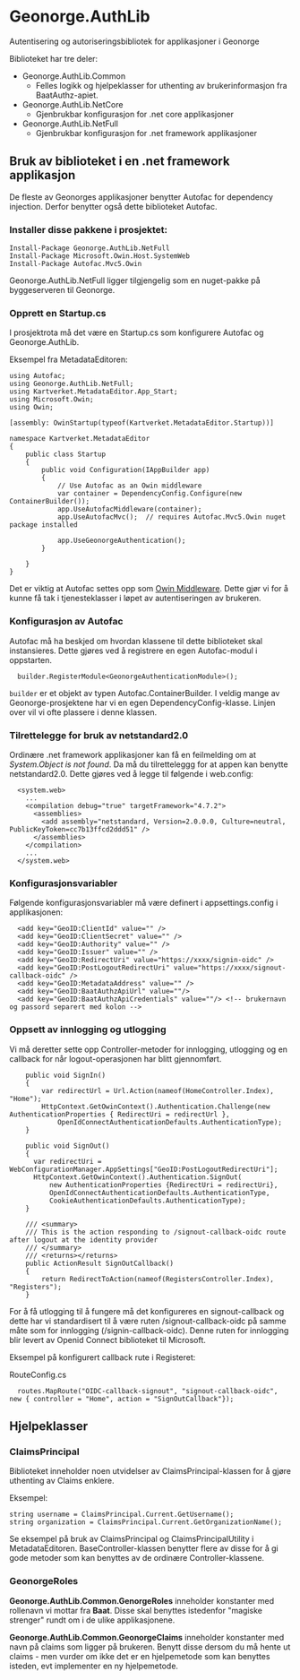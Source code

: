 # Geonorge.AuthLib
Autentisering og autoriseringsbibliotek for applikasjoner i Geonorge

Biblioteket har tre deler:

* Geonorge.AuthLib.Common
  * Felles logikk og hjelpeklasser for uthenting av brukerinformasjon fra BaatAuthz-apiet.
* Geonorge.AuthLib.NetCore
  * Gjenbrukbar konfigurasjon for .net core applikasjoner
* Geonorge.AuthLib.NetFull
  * Gjenbrukbar konfigurasjon for .net framework applikasjoner


## Bruk av biblioteket i en .net framework applikasjon

De fleste av Geonorges applikasjoner benytter Autofac for dependency injection. Derfor benytter også dette biblioteket Autofac. 

### Installer disse pakkene i prosjektet: 

```
Install-Package Geonorge.AuthLib.NetFull
Install-Package Microsoft.Owin.Host.SystemWeb
Install-Package Autofac.Mvc5.Owin
``` 

Geonorge.AuthLib.NetFull ligger tilgjengelig som en nuget-pakke på byggeserveren til Geonorge. 

### Opprett en Startup.cs
I prosjektrota må det være en Startup.cs som konfigurere Autofac og Geonorge.AuthLib.

Eksempel fra MetadataEditoren: 
```
using Autofac;
using Geonorge.AuthLib.NetFull;
using Kartverket.MetadataEditor.App_Start;
using Microsoft.Owin;
using Owin;

[assembly: OwinStartup(typeof(Kartverket.MetadataEditor.Startup))]

namespace Kartverket.MetadataEditor
{
    public class Startup
    {
        public void Configuration(IAppBuilder app)
        {
            // Use Autofac as an Owin middleware
            var container = DependencyConfig.Configure(new ContainerBuilder());
            app.UseAutofacMiddleware(container);
            app.UseAutofacMvc();  // requires Autofac.Mvc5.Owin nuget package installed
            
            app.UseGeonorgeAuthentication();
        }
       
    }
}
```

Det er viktig at Autofac settes opp som [Owin Middleware](https://github.com/aspnet/AspNetKatana/wiki). Dette gjør vi for å kunne få tak i tjenesteklasser i løpet av autentiseringen av brukeren. 

### Konfigurasjon av Autofac

Autofac må ha beskjed om hvordan klassene til dette biblioteket skal instansieres. Dette gjøres ved å registrere en egen Autofac-modul i oppstarten. 

```
  builder.RegisterModule<GeonorgeAuthenticationModule>();
```

```builder``` er et objekt av typen Autofac.ContainerBuilder. I veldig mange av Geonorge-prosjektene har vi en egen DependencyConfig-klasse. Linjen over vil vi ofte plassere i denne klassen.

### Tilrettelegge for bruk av netstandard2.0

Ordinære .net framework applikasjoner kan få en feilmelding om at *System.Object is not found*. Da må du tilretteleggg for at appen kan benytte netstandard2.0. Dette gjøres ved å legge til følgende i web.config:

```
  <system.web>
    ...
    <compilation debug="true" targetFramework="4.7.2">
      <assemblies>
        <add assembly="netstandard, Version=2.0.0.0, Culture=neutral, PublicKeyToken=cc7b13ffcd2ddd51" />
      </assemblies>
    </compilation>
    ...
  </system.web>
```

### Konfigurasjonsvariabler

Følgende konfigurasjonsvariabler må være definert i appsettings.config i applikasjonen: 

```
  <add key="GeoID:ClientId" value="" />
  <add key="GeoID:ClientSecret" value="" />
  <add key="GeoID:Authority" value="" />
  <add key="GeoID:Issuer" value="" />
  <add key="GeoID:RedirectUri" value="https://xxxx/signin-oidc" />
  <add key="GeoID:PostLogoutRedirectUri" value="https://xxxx/signout-callback-oidc" />
  <add key="GeoID:MetadataAddress" value="" />
  <add key="GeoID:BaatAuthzApiUrl" value=""/>
  <add key="GeoID:BaatAuthzApiCredentials" value=""/> <!-- brukernavn og passord separert med kolon -->
```

### Oppsett av innlogging og utlogging

Vi må deretter sette opp Controller-metoder for innlogging, utlogging og en callback for når logout-operasjonen har blitt gjennomført. 

```
    public void SignIn()
    {
        var redirectUrl = Url.Action(nameof(HomeController.Index), "Home");
        HttpContext.GetOwinContext().Authentication.Challenge(new AuthenticationProperties { RedirectUri = redirectUrl },
            OpenIdConnectAuthenticationDefaults.AuthenticationType);
    }

    public void SignOut()
    {
      var redirectUri = WebConfigurationManager.AppSettings["GeoID:PostLogoutRedirectUri"];
      HttpContext.GetOwinContext().Authentication.SignOut(
          new AuthenticationProperties {RedirectUri = redirectUri},
          OpenIdConnectAuthenticationDefaults.AuthenticationType,
          CookieAuthenticationDefaults.AuthenticationType);
    }

    /// <summary>
    /// This is the action responding to /signout-callback-oidc route after logout at the identity provider
    /// </summary>
    /// <returns></returns>
    public ActionResult SignOutCallback()
    {
        return RedirectToAction(nameof(RegistersController.Index), "Registers");
    }

```

For å få utlogging til å fungere må det konfigureres en signout-callback og dette har vi standardisert til å være ruten /signout-callback-oidc på samme måte som for innlogging (/signin-callback-oidc). Denne ruten for innlogging blir levert av Openid Connect biblioteket til Microsoft.

Eksempel på konfigurert callback rute i Registeret:

RouteConfig.cs
```
  routes.MapRoute("OIDC-callback-signout", "signout-callback-oidc", new { controller = "Home", action = "SignOutCallback"});

```

## Hjelpeklasser


### ClaimsPrincipal

Biblioteket inneholder noen utvidelser av ClaimsPrincipal-klassen for å gjøre uthenting av Claims enklere.

Eksempel: 
```
string username = ClaimsPrincipal.Current.GetUsername();
string organization = ClaimsPrincipal.Current.GetOrganizationName();
```

Se eksempel på bruk av ClaimsPrincipal og ClaimsPrincipalUtility i MetadataEditoren. BaseController-klassen benytter flere av disse for å gi gode metoder som kan benyttes av de ordinære Controller-klassene. 

### GeonorgeRoles

**Geonorge.AuthLib.Common.GenorgeRoles** inneholder konstanter med rollenavn vi mottar fra **Baat**. Disse skal benyttes istedenfor "magiske strenger" rundt om i de ulike applikasjonene.

**Geonorge.AuthLib.Common.GeonorgeClaims** inneholder konstanter med navn på claims som ligger på brukeren. Benytt disse dersom du må hente ut claims - men vurder om ikke det er en hjelpemetode som kan benyttes isteden, evt implementer en ny hjelpemetode.
